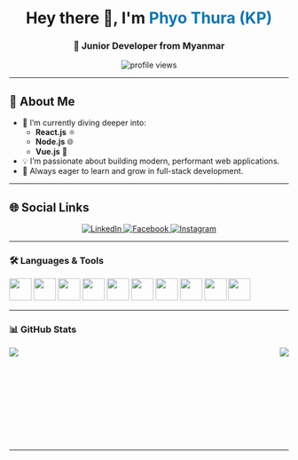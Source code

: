 <h1 align="center">Hey there 👋, I'm <span style="color:#0e75b6">Phyo Thura (KP)</span></h1>
<h3 align="center">🚀 Junior Developer from Myanmar</h3>

<p align="center">
  <img src="https://komarev.com/ghpvc/?username=KP24&label=Profile%20views&color=0e75b6&style=flat" alt="profile views"/>
</p>

---

## 🧠 About Me

- 🔭 I’m currently diving deeper into:
  - **React.js** ⚛️
  - **Node.js** 🌐
  - **Vue.js** 🖖
- 💡 I’m passionate about building modern, performant web applications.
- 🌱 Always eager to learn and grow in full-stack development.

---

## 🌐 Social Links

<p align="center">
  <a href="https://www.linkedin.com/in/phyothura21" target="_blank">
    <img src="https://img.shields.io/badge/LinkedIn-0A66C2?style=for-the-badge&logo=linkedin&logoColor=white" alt="LinkedIn" />
  </a>
  <a href="https://www.facebook.com/share/18CGXRFNV4" target="_blank">
    <img src="https://img.shields.io/badge/Facebook-1877F2?style=for-the-badge&logo=facebook&logoColor=white" alt="Facebook" />
  </a>
  <a href="https://www.instagram.com/vik83124?igsh=MWdtMmphc3hodjBucg%3D%3D&utm_source=qr" target="_blank">
    <img src="https://img.shields.io/badge/Instagram-C13584?style=for-the-badge&logo=instagram&logoColor=white" alt="Instagram" />
  </a>
</p>

---


### 🛠️ Languages & Tools
<p align="left">
  <img src="https://cdn.jsdelivr.net/gh/devicons/devicon/icons/html5/html5-original.svg" width="40" height="40"/>
  <img src="https://cdn.jsdelivr.net/gh/devicons/devicon/icons/css3/css3-original.svg" width="40" height="40"/>
  <img src="https://cdn.jsdelivr.net/gh/devicons/devicon/icons/javascript/javascript-original.svg" width="40" height="40"/>
  <img src="https://cdn.jsdelivr.net/gh/devicons/devicon/icons/react/react-original.svg" width="40" height="40"/>
  <img src="https://cdn.jsdelivr.net/gh/devicons/devicon/icons/vuejs/vuejs-original.svg" width="40" height="40"/>
  <img src="https://cdn.jsdelivr.net/gh/devicons/devicon/icons/nodejs/nodejs-original.svg" width="40" height="40"/>
  <img src="https://cdn.jsdelivr.net/gh/devicons/devicon/icons/laravel/laravel-original.svg" width="40" height="40"/>
  <img src="https://cdn.jsdelivr.net/gh/devicons/devicon/icons/bootstrap/bootstrap-original.svg" width="40" height="40"/>
  <img src="https://cdn.jsdelivr.net/gh/devicons/devicon/icons/tailwindcss/tailwindcss-original.svg" width="40" height="40"/>
  <img src="https://cdn.jsdelivr.net/gh/devicons/devicon/icons/figma/figma-original.svg" width="40" height="40"/>
</p>

---



### 📊 GitHub Stats
<p>
  <img align="left" src="https://github-readme-stats.vercel.app/api/top-langs/?username=K2P4&layout=compact&theme=tokyonight" />
  <img align="right" src="https://github-readme-stats.vercel.app/api?username=K2P4&show_icons=true&theme=tokyonight" />
</p>
<br /><br /><br /><br /><br /><br /><br /><br /><br /><br />

---

